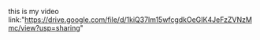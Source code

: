this is my video link:"https://drive.google.com/file/d/1kiQ37lm15wfcgdkOeGIK4JeFzZVNzMmc/view?usp=sharing"